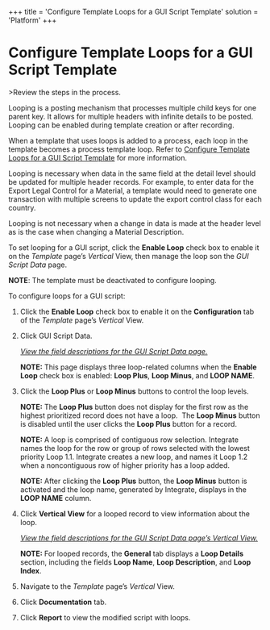 +++
title = 'Configure Template Loops for a GUI Script Template'
solution = 'Platform'
+++

# Configure Template Loops for a GUI Script Template

<span id="Post Data using a GUI Script Steps" class="popUpLink">\>Review
the steps in the process. </span>

Looping is a posting mechanism that processes multiple child keys for
one parent key. It allows for multiple headers with infinite details to
be posted. Looping can be enabled during template creation or after
recording.

When a template that uses loops is added to a process, each loop in the
template becomes a process template loop. Refer to [Configure Template
Loops for a GUI Script Template](Configure_Template_LoopsGUI) for
more information.

Looping is necessary when data in the same field at the detail level
should be updated for multiple header records. For example, to enter
data for the Export Legal Control for a Material, a template would need
to generate one transaction with multiple screens to update the export
control class for each country.

Looping is not necessary when a change in data is made at the header
level as is the case when changing a Material Description.

To set looping for a GUI script, click the **Enable Loop** check box to
enable it on the *Template* page’s *Vertical* View, then manage the loop
son the *GUI Script Data* page.

**NOTE**: The template must be deactivated to configure looping.

To configure loops for a GUI script:

1.  Click the **Enable Loop** check box to enable it on the
    **Configuration** tab of the *Template* page’s *Vertical* View.

2.  Click GUI Script Data.
    
    *[View the field descriptions for the GUI Script Data
    page.](../Page_Desc/GUI_Script_Data_H)*
    
    **NOTE:** This page displays three loop-related columns when the
    **Enable Loop** check box is enabled: **Loop Plus**, **Loop Minus**,
    and **LOOP NAME**.

3.  Click the **Loop Plus** or **Loop Minus** buttons to control the
    loop levels.
    
    **NOTE:** The **Loop Plus** button does not display for the first
    row as the highest prioritized record does not have a loop.  The
    **Loop Minus** button is disabled until the user clicks the **Loop
    Plus** button for a record.
    
    **NOTE:** A loop is comprised of contiguous row selection. Integrate
    names the loop for the row or group of rows selected with the lowest
    priority Loop 1.1. Integrate creates a new loop, and names it Loop
    1.2 when a noncontiguous row of higher priority has a loop added.
    
    **NOTE:** After clicking the **Loop Plus** button, the **Loop
    Minus** button is activated and the loop name, generated by
    Integrate, displays in the **LOOP NAME** column.

4.  Click **Vertical View** for a looped record to view information
    about the loop.
    
    *[View the field descriptions for the GUI Script Data page’s
    Vertical
    View.](../Page_Desc/GUI_Script_Data_H#GUI_Script_Data_V_All)*
    
    **NOTE:** For looped records, the **General** tab displays a **Loop
    Details** section, including the fields **Loop Name**, **Loop
    Description**, and **Loop Index**.

5.  Navigate to the *Template* page’s *Vertical* View.

6.  Click **Documentation** tab.

7.  Click **Report** to view the modified script with loops.
